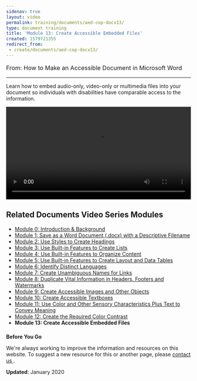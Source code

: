 ```yaml
---
sidenav: true
layout: video
permalink: training/documents/aed-cop-docx13/
type: document training
title: 'Module 13: Create Accessible Embedded Files'
created: 1579721355
redirect_from:
 - create/documents/aed-cop-docx13/
---
```


[comment]: <> (# Module 13: Create Accessible Embedded Files)

<p style="font-size:115%">
  From: How to Make an Accessible Document in Microsoft Word
</p>

* * *

Learn how to embed audio-only, video-only or multimedia files into your document so individuals with disabilities have comparable access to the information.

<video controls="controls" data-vscid="3qesx4ovd" style="width:100%"><source src="https://assets.section508.gov/files/aed-cop-docx-m13.mp4" type="video/mp4" /></video>

## Related Documents Video Series Modules

  * [Module 0: Introduction & Background][1]
  * [Module 1: Save as a Word Document (.docx) with a Descriptive Filename][2]
  * [Module 2: Use Styles to Create Headings][3]
  * [Module 3: Use Built-in Features to Create Lists][4]
  * [Module 4: Use Built-in Features to Organize Content][5]
  * [Module 5: Use Built-in Features to Create Layout and Data Tables][6]
  * [Module 6: Identify Distinct Languages][7]
  * [Module 7: Create Unambiguous Names for Links][8]
  * [Module 8: Duplicate Vital Information in Headers, Footers and Watermarks][9]
  * [Module 9: Create Accessible Images and Other Objects][10]
  * [Module 10: Create Accessible Textboxes][11]
  * [Module 11: Use Color and Other Sensory Characteristics Plus Text to Convey Meaning][12]
  * [Module 12: Create the Required Color Contrast][13]
  * **Module 13: Create Accessible Embedded Files**

<div class="border-base radius-lg border-1px" style="margin-top: 1.5em;">
<div class="padding-1">
<p class="text-large"><strong>Before You Go</strong></p>
<p>We're always working to improve the information and resources on this website. To suggest a new resource for this or another page, please <a href="mailto:section.508@gsa.gov">contact us
</a>.</p>
</div>
</div>

**Updated**: January 2020

 [1]: {{site.baseurl}}/training/documents/aed-cop-docx00
 [2]: {{site.baseurl}}/training/documents/aed-cop-docx01
 [3]: {{site.baseurl}}/training/documents/aed-cop-docx02
 [4]: {{site.baseurl}}/training/documents/aed-cop-docx03
 [5]: {{site.baseurl}}/training/documents/aed-cop-docx04
 [6]: {{site.baseurl}}/training/documents/aed-cop-docx05
 [7]: {{site.baseurl}}/training/documents/aed-cop-docx06
 [8]: {{site.baseurl}}/training/documents/aed-cop-docx07
 [9]: {{site.baseurl}}/training/documents/aed-cop-docx08
 [10]: {{site.baseurl}}/training/documents/aed-cop-docx09
 [11]: {{site.baseurl}}/training/documents/aed-cop-docx10
 [12]: {{site.baseurl}}/training/documents/aed-cop-docx11
 [13]: {{site.baseurl}}/training/documents/aed-cop-docx12